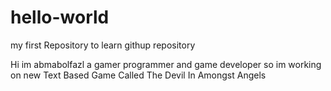 # hello-world
my first Repository to learn githup repository

Hi im abmabolfazl a gamer programmer and game developer
so im working on new Text Based Game Called The Devil In Amongst Angels
